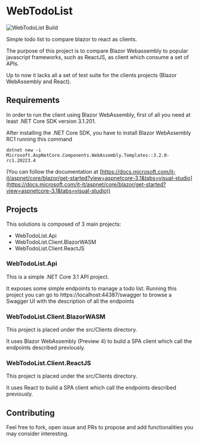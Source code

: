 # WebTodoList

![WebTodoList Build](https://github.com/albx/WebTodoList/workflows/WebTodoList%20Build/badge.svg?branch=master)

Simple todo list to compare blazor to react as clients.

The purpose of this project is to compare Blazor Webassembly to popular javascript frameworks, such as ReactJS, as client which consume a set of APIs.

Up to now it lacks all a set of test suite for the clients projects (Blazor WebAssembly and React).

## Requirements

In order to run the client using Blazor WebAssembly, first of all you need at least .NET Core SDK version 3.1.201.

After installing the .NET Core SDK, you have to install Blazor WebAssembly RC1 running this command

```
dotnet new -i Microsoft.AspNetCore.Components.WebAssembly.Templates::3.2.0-rc1.20223.4
```

(You can follow the documentation at [https://docs.microsoft.com/it-it/aspnet/core/blazor/get-started?view=aspnetcore-3.1&tabs=visual-studio](https://docs.microsoft.com/it-it/aspnet/core/blazor/get-started?view=aspnetcore-3.1&tabs=visual-studio))

## Projects

This solutions is composed of 3 main projects:
- WebTodoList.Api
- WebTodoList.Client.BlazorWASM
- WebTodoList.Client.ReactJS

### WebTodoList.Api
This is a simple .NET Core 3.1 API project.

It exposes some simple endpoints to manage a todo list.
Running this project you can go to https://localhost:44387/swagger to browse a Swagger UI with the description of all the endpoints

### WebTodoList.Client.BlazorWASM
This project is placed under the src/Clients directory.

It uses Blazor WebAssembly (Preview 4) to build a SPA client which call the endpoints described previously.

### WebTodoList.Client.ReactJS
This project is placed under the src/Clients directory.

It uses React to build a SPA client which call the endpoints described previously.

## Contributing

Feel free to fork, open issue and PRs to propose and add functionalities you may consider interesting.